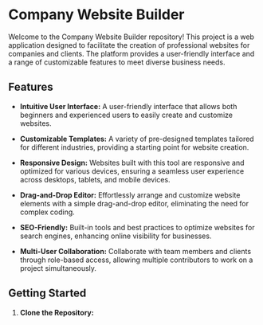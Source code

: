 # Company Website Builder

Welcome to the Company Website Builder repository! This project is a web application designed to facilitate the creation of professional websites for companies and clients. The platform provides a user-friendly interface and a range of customizable features to meet diverse business needs.

## Features

- **Intuitive User Interface:** A user-friendly interface that allows both beginners and experienced users to easily create and customize websites.

- **Customizable Templates:** A variety of pre-designed templates tailored for different industries, providing a starting point for website creation.

- **Responsive Design:** Websites built with this tool are responsive and optimized for various devices, ensuring a seamless user experience across desktops, tablets, and mobile devices.

- **Drag-and-Drop Editor:** Effortlessly arrange and customize website elements with a simple drag-and-drop editor, eliminating the need for complex coding.

- **SEO-Friendly:** Built-in tools and best practices to optimize websites for search engines, enhancing online visibility for businesses.

- **Multi-User Collaboration:** Collaborate with team members and clients through role-based access, allowing multiple contributors to work on a project simultaneously.

## Getting Started

1. **Clone the Repository:**
